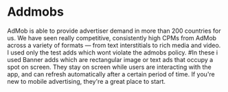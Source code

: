 # Addmobs
AdMob is able to provide advertiser demand in more than 200 countries for us. We have seen really competitive, consistently high CPMs from AdMob across a variety of formats — from text interstitials to rich media and video. I used only the test adds which wont violate the admobs policy.
#In these i used Banner adds which are rectangular image or text ads that occupy a spot on screen. They stay on screen while users are interacting with the app, and can refresh automatically after a certain period of time. If you're new to mobile advertising, they're a great place to start.
